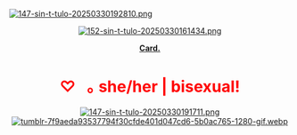 [![147-sin-t-tulo-20250330192810.png](https://i.postimg.cc/7Lrb7d6p/147-sin-t-tulo-20250330192810.png)](https://postimg.cc/QFSXZ6cb)
<div id="header" align="center">

[![152-sin-t-tulo-20250330161434.png](https://i.postimg.cc/L5GS2VSS/152-sin-t-tulo-20250330161434.png)](https://postimg.cc/hQ860ThZ)
 
<div id="header" align="center">

[**Card.**](https://hallooangeredfisheh.carrd.co)

<h1 style="color: red">♡⠀｡ she/her | bisexual!</h1>

[![147-sin-t-tulo-20250330191711.png](https://i.postimg.cc/tgdJzkn7/147-sin-t-tulo-20250330191711.png)](https://postimg.cc/zLBqznj1)
[![tumblr-7f9aeda93537794f30cfde401d047cd6-5b0ac765-1280-gif.webp](https://i.postimg.cc/D0R7h44t/tumblr-7f9aeda93537794f30cfde401d047cd6-5b0ac765-1280-gif.webp)](https://postimg.cc/Mf0CbTDD)
